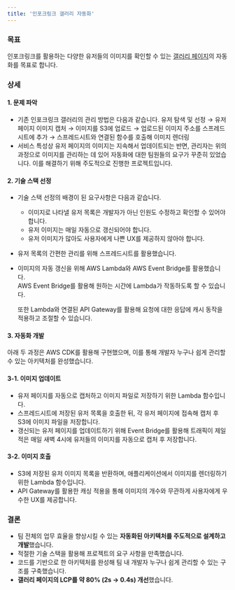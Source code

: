 ```yaml
---
title: '인포크링크 갤러리 자동화'
---
```


### 목표
인포크링크를 활용하는 다양한 유저들의 이미지를 확인할 수 있는 [갤러리 페이지](https://link.inpock.co.kr/gallery)의 자동화를 목표로 합니다.

### 상세
#### 1. 문제 파악
- 기존 인포크링크 갤러리의 관리 방법은 다음과 같습니다.
    유저 탐색 및 선정 → 유저 페이지 이미지 캡처 → 이미지를 S3에 업로드 → 업로드된 이미지 주소를 스프레드시트에 추가 →
    스프레드시트와 연결된 함수를 호출해 이미지 렌더링
- 서비스 특성상 유저 페이지의 이미지는 지속해서 업데이트되는 반면, 관리자는 위의 과정으로 이미지를 관리하는 데 있어
    자동화에 대한 팀원들의 요구가 꾸준히 있었습니다. 이를 해결하기 위해 주도적으로 진행한 프로젝트입니다.

#### 2. 기술 스택 선정
- 기술 스택 선정의 배경이 된 요구사항은 다음과 같습니다.
  - 이미지로 나타낼 유저 목록은 개발자가 아닌 인원도 수정하고 확인할 수 있어야 합니다.
  - 유저 이미지는 매일 자동으로 갱신되어야 합니다.
  - 유저 이미지가 많아도 사용자에게 나쁜 UX를 제공하지 않아야 합니다.
- 유저 목록의 간편한 관리를 위해 스프레드시트를 활용했습니다.
- 이미지의 자동 갱신을 위해 AWS Lambda와 AWS Event Bridge를 활용했습니다.<br />
    AWS Event Bridge를 활용해 원하는 시간에 Lambda가 작동하도록 할 수 있습니다.<br />

    또한 Lambda와 연결된 API Gateway를 활용해 요청에 대한 응답에 캐시 동작을 적용하고 조절할 수 있습니다.

#### 3. 자동화 개발
아래 두 과정은 AWS CDK를 활용해 구현했으며, 이를 통해 개발자 누구나 쉽게 관리할 수 있는 아키텍처를 완성했습니다.

#### 3-1. 이미지 업데이트
- 유저 페이지를 자동으로 캡처하고 이미지 파일로 저장하기 위한 Lambda 함수입니다.
- 스프레드시트에 저장된 유저 목록을 호출한 뒤, 각 유저 페이지에 접속해 캡처 후 S3에 이미지 파일을 저장합니다.
- 갱신되는 유저 페이지를 업데이트하기 위해 Event Bridge를 활용해 트래픽이 제일 적은 매일 새벽 4시에
    유저들의 이미지를 자동으로 캡처 후 저장합니다.

#### 3-2. 이미지 호출
- S3에 저장된 유저 이미지 목록을 반환하며, 애플리케이션에서 이미지를 렌더링하기 위한 Lambda 함수입니다.
- API Gateway를 활용한 캐싱 적용을 통해 이미지의 개수와 무관하게 사용자에게 우수한 UX를 제공합니다.

### 결론
- 팀 전체의 업무 효율을 향상시킬 수 있는 **자동화된 아키텍처를 주도적으로 설계하고 개발**했습니다.
- 적절한 기술 스택을 활용해 프로젝트의 요구 사항을 만족했습니다.
- 코드를 기반으로 한 아키텍처를 완성해 팀 내 개발자 누구나 쉽게 관리할 수 있는 구조를 구축했습니다.
- **갤러리 페이지의 LCP를 약 80% (2s → 0.4s) 개선**했습니다.